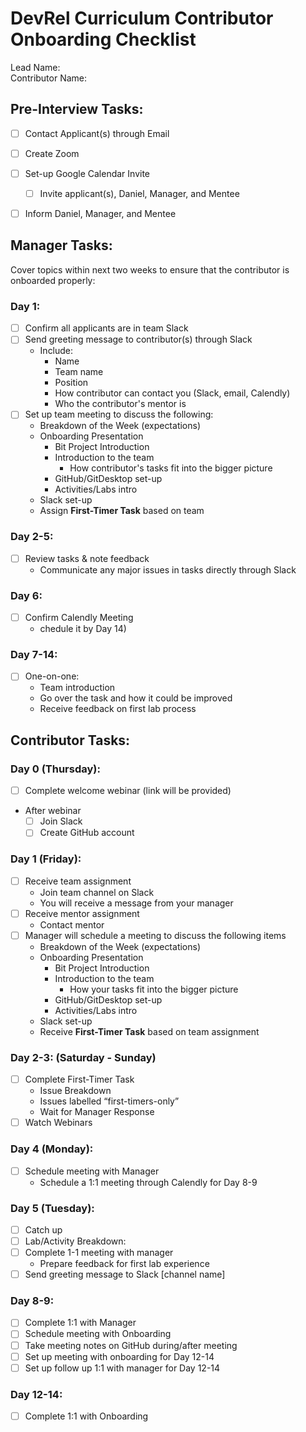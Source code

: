 # DevRel Curriculum Contributor Onboarding Checklist
Lead Name:  
Contributor Name:  



## Pre-Interview Tasks: 

- [ ] Contact Applicant(s) through Email 

- [ ] Create Zoom 
- [ ] Set-up Google Calendar Invite
  - [ ] Invite applicant(s), Daniel, Manager, and Mentee
- [ ] Inform Daniel, Manager, and Mentee



## Manager Tasks:

Cover topics within next two weeks to ensure that the contributor is onboarded properly: 

### Day 1:
- [ ] Confirm all applicants are in team Slack
- [ ] Send greeting message to contributor(s) through Slack
  * Include:
    * Name
    * Team name
    * Position
    * How contributor can contact you (Slack, email, Calendly)
    * Who the contributor's mentor is
- [ ] Set up team meeting to discuss the following:
  * Breakdown of the Week (expectations)
  * Onboarding Presentation
    * Bit Project Introduction
    * Introduction to the team
      * How contributor's tasks fit into the bigger picture
    * GitHub/GitDesktop set-up
    * Activities/Labs intro
  * Slack set-up
  * Assign **First-Timer Task** based on team

### Day 2-5:
- [ ] Review tasks & note feedback
  * Communicate any major issues in tasks directly through Slack

### Day 6:
- [ ] Confirm Calendly Meeting
  * chedule it by Day 14)

### Day 7-14:
- [ ] One-on-one:
  * Team introduction
  * Go over the task and how it could be improved
  * Receive feedback on first lab process



## Contributor Tasks:

### Day 0 (Thursday):
- [ ] Complete welcome webinar (link will be provided)
* After webinar
  - [ ] Join Slack
  - [ ] Create GitHub account

### Day 1 (Friday):
- [ ] Receive team assignment
  * Join team channel on Slack
  * You will receive a message from your manager
- [ ] Receive mentor assignment
  * Contact mentor
- [ ] Manager will schedule a meeting to discuss the following items
  * Breakdown of the Week (expectations)
  * Onboarding Presentation
    * Bit Project Introduction
    * Introduction to the team
      * How your tasks fit into the bigger picture
    * GitHub/GitDesktop set-up
    * Activities/Labs intro
  * Slack set-up
  * Receive **First-Timer Task** based on team assignment

### Day 2-3: (Saturday - Sunday)
- [ ] Complete First-Timer Task
   * Issue Breakdown
   * Issues labelled “first-timers-only”
   * Wait for Manager Response
- [ ] Watch Webinars

### Day 4 (Monday):
- [ ] Schedule meeting with Manager
  * Schedule a 1:1 meeting through Calendly for Day 8-9

### Day 5 (Tuesday):
- [ ] Catch up
- [ ] Lab/Activity Breakdown:
- [ ] Complete 1-1 meeting with manager
  * Prepare feedback for first lab experience
- [ ] Send greeting message to Slack [channel name]

### Day 8-9:
- [ ] Complete 1:1 with Manager
- [ ] Schedule meeting with Onboarding
- [ ] Take meeting notes on GitHub during/after meeting
- [ ] Set up meeting with onboarding for Day 12-14
- [ ] Set up follow up 1:1 with manager for Day 12-14

### Day 12-14:
- [ ] Complete 1:1 with Onboarding
